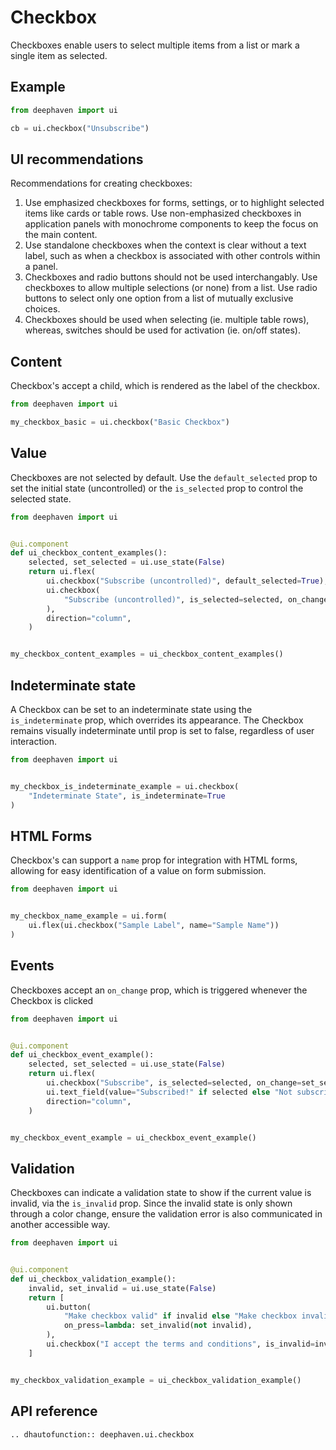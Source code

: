 # Checkbox

Checkboxes enable users to select multiple items from a list or mark a single item as selected.

## Example

```python
from deephaven import ui

cb = ui.checkbox("Unsubscribe")
```

## UI recommendations

Recommendations for creating checkboxes:

1. Use emphasized checkboxes for forms, settings, or to highlight selected items like cards or table rows. Use non-emphasized checkboxes in application panels with monochrome components to keep the focus on the main content.
2. Use standalone checkboxes when the context is clear without a text label, such as when a checkbox is associated with other controls within a panel.
3. Checkboxes and radio buttons should not be used interchangably. Use checkboxes to allow multiple selections (or none) from a list. Use radio buttons to select only one option from a list of mutually exclusive choices.
4. Checkboxes should be used when selecting (ie. multiple table rows), whereas, switches should be used for activation (ie. on/off states).


## Content

Checkbox's accept a child, which is rendered as the label of the checkbox.

```python
from deephaven import ui

my_checkbox_basic = ui.checkbox("Basic Checkbox")
```

## Value

Checkboxes are not selected by default. Use the `default_selected` prop to set the initial state (uncontrolled) or the `is_selected` prop to control the selected state. 

```python
from deephaven import ui


@ui.component
def ui_checkbox_content_examples():
    selected, set_selected = ui.use_state(False)
    return ui.flex(
        ui.checkbox("Subscribe (uncontrolled)", default_selected=True),
        ui.checkbox(
            "Subscribe (uncontrolled)", is_selected=selected, on_change=set_selected
        ),
        direction="column",
    )


my_checkbox_content_examples = ui_checkbox_content_examples()
```


## Indeterminate state

A Checkbox can be set to an indeterminate state using the `is_indeterminate` prop, which overrides its appearance. The Checkbox remains visually indeterminate until prop is set to false, regardless of user interaction.


```python
from deephaven import ui


my_checkbox_is_indeterminate_example = ui.checkbox(
    "Indeterminate State", is_indeterminate=True
)
```

## HTML Forms

Checkbox's can support a `name` prop for integration with HTML forms, allowing for easy identification of a value on form submission.

```python
from deephaven import ui


my_checkbox_name_example = ui.form(
    ui.flex(ui.checkbox("Sample Label", name="Sample Name"))
)
```

## Events

Checkboxes accept an `on_change` prop, which is triggered whenever the Checkbox is clicked

```python
from deephaven import ui


@ui.component
def ui_checkbox_event_example():
    selected, set_selected = ui.use_state(False)
    return ui.flex(
        ui.checkbox("Subscribe", is_selected=selected, on_change=set_selected),
        ui.text_field(value="Subscribed!" if selected else "Not subscribed!"),
        direction="column",
    )


my_checkbox_event_example = ui_checkbox_event_example()
```
## Validation

Checkboxes can indicate a validation state to show if the current value is invalid, via the `is_invalid` prop. Since the invalid state is only shown through a color change, ensure the validation error is also communicated in another accessible way.

```python
from deephaven import ui


@ui.component
def ui_checkbox_validation_example():
    invalid, set_invalid = ui.use_state(False)
    return [
        ui.button(
            "Make checkbox valid" if invalid else "Make checkbox invalid",
            on_press=lambda: set_invalid(not invalid),
        ),
        ui.checkbox("I accept the terms and conditions", is_invalid=invalid),
    ]


my_checkbox_validation_example = ui_checkbox_validation_example()
```

## API reference

```{eval-rst}
.. dhautofunction:: deephaven.ui.checkbox
```
